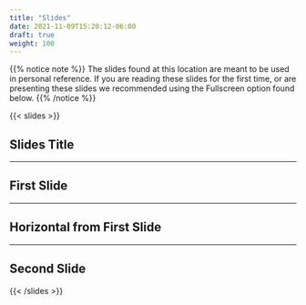 ```yaml
---
title: "Slides"
date: 2021-11-09T15:20:12-06:00
draft: true
weight: 100
---
```


{{% notice note %}}
The slides found at this location are meant to be used in personal reference. If you are reading these slides for the first time, or are presenting these slides we recommended using the Fullscreen option found below.
{{% /notice %}}

{{< slides >}}

## Slides Title

---

## First Slide

___

## Horizontal from First Slide

---

## Second Slide

{{< /slides >}}